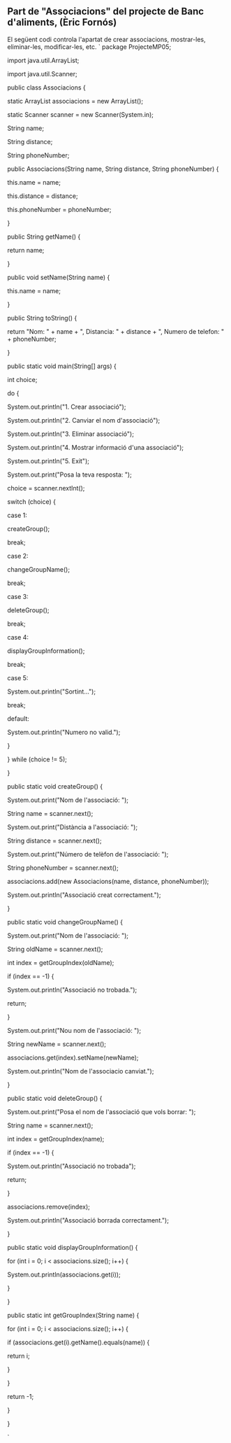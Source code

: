 Part de "Associacions" del projecte de Banc d'aliments, (Èric Fornós)
---

El següent codi controla l'apartat de crear associacions, mostrar-les, eliminar-les, modificar-les, etc.
`
package ProjecteMP05;


import java.util.ArrayList;

import java.util.Scanner;

public class Associacions {

static ArrayList<Associacions> associacions = new ArrayList<Associacions>();

static Scanner scanner = new Scanner(System.in);

String name;

String distance;

String phoneNumber;

public Associacions(String name, String distance, String phoneNumber) {

this.name = name;

this.distance = distance;

this.phoneNumber = phoneNumber;

}

public String getName() {

return name;

}

public void setName(String name) {

this.name = name;

}

public String toString() {

return "Nom: " + name + ", Distancia: " + distance + ", Numero de telefon: " + phoneNumber;

}

public static void main(String[] args) {

int choice;

do {

System.out.println("1. Crear associació");

System.out.println("2. Canviar el nom d'associació");

System.out.println("3. Eliminar associació");

System.out.println("4. Mostrar informació d'una associació");

System.out.println("5. Exit");

System.out.print("Posa la teva resposta: ");

choice = scanner.nextInt();

switch (choice) {

case 1:

createGroup();

break;

case 2:

changeGroupName();

break;

case 3:

deleteGroup();

break;

case 4:

displayGroupInformation();

break;

case 5:

System.out.println("Sortint...");

break;

default:

System.out.println("Numero no valid.");

}

} while (choice != 5);

}

public static void createGroup() {

System.out.print("Nom de l'associació: ");

String name = scanner.next();

System.out.print("Distància a l'associació: ");

String distance = scanner.next();

System.out.print("Número de telèfon de l'associació: ");

String phoneNumber = scanner.next();

associacions.add(new Associacions(name, distance, phoneNumber));

System.out.println("Associació creat correctament.");

}

public static void changeGroupName() {

System.out.print("Nom de l'associació: ");

String oldName = scanner.next();

int index = getGroupIndex(oldName);

if (index == -1) {

System.out.println("Associació no trobada.");

return;

}

System.out.print("Nou nom de l'associació: ");

String newName = scanner.next();

associacions.get(index).setName(newName);

System.out.println("Nom de l'associacio canviat.");

}

public static void deleteGroup() {

System.out.print("Posa el nom de l'associació que vols borrar: ");

String name = scanner.next();

int index = getGroupIndex(name);

if (index == -1) {

System.out.println("Associació no trobada");

return;

}

associacions.remove(index);

System.out.println("Associació borrada correctament.");

}

public static void displayGroupInformation() {

for (int i = 0; i < associacions.size(); i++) {

System.out.println(associacions.get(i));

}

}

public static int getGroupIndex(String name) {

for (int i = 0; i < associacions.size(); i++) {

if (associacions.get(i).getName().equals(name)) {

return i;

}

}

return -1;

}

}

`
